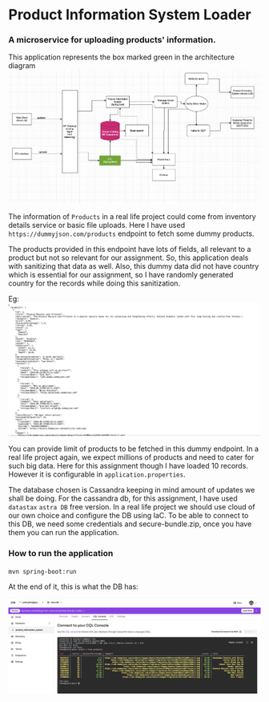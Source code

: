 # Product Information System Loader

### A microservice for uploading products' information.

This application represents the box marked green in the architecture diagram ![architecture diagram](docs/architecture-diagram.png)

The information of `Products` in a real life project could come from inventory details service or basic file uploads. Here I have used `https://dummyjson.com/products` endpoint to fetch some dummy products.

The products provided in this endpoint have lots of fields, all relevant to a product but not so relevant for our assignment. So, this application deals with sanitizing that data as well. Also, this dummy data did not have country which is essential for our assignment, so I have randomly generated country for the records while doing this sanitization.  

Eg: ![products](docs/products.png)

You can provide limit of products to be fetched in this dummy endpoint. In a real life project again, we expect millions of products and need to cater for such big data. Here for this assignment though I have loaded 10 records. However it is configurable in `application.properties`. 

The database chosen is Cassandra keeping in mind amount of updates we shall be doing. For the cassandra db, for this assignment, I have used `datastax` `astra DB` free version. In a real life project we should use cloud of our own choice and configure the DB using IaC. To be able to connect to this DB, we need some credentials and secure-bundle.zip, once you have them you can run the application. 

### How to run the application

`mvn spring-boot:run` 

At the end of it, this is what the DB has:

![Database](docs/db-state.png)

